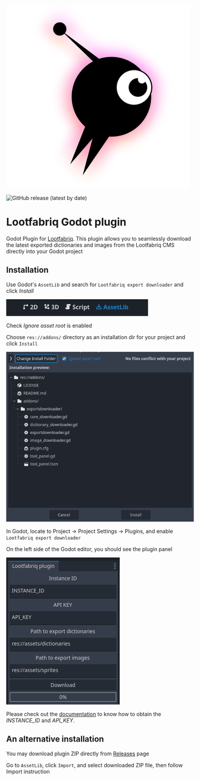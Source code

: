 ![logo-image](logo.png)

![GitHub release (latest by date)](https://img.shields.io/github/v/release/lootfabriq/godot-plugin?&style=flat-square)

# Lootfabriq Godot plugin

Godot Plugin for [Lootfabriq](https://lootfabriq.io/). This plugin allows you to seamlessly download the latest exported dictionaries and images from the Lootfabriq CMS directly into your Godot project

## Installation

Use Godot's `AssetLib` and search for `Lootfabriq export downloader` and click _Install_

![image](godot-assetlib.png)

Check _Ignore asset root_ is enabled

Choose `res://addons/` directory as an installation dir for your project and click `Install`

![image](import-asset.png)


In Godot, locate to Project -> Project Settings -> Plugins, and enable `Lootfabriq export downloader`

On the left side of the Godot editor, you should see the plugin panel

![image](plugin-panel.png)

Please check out the [documentation](https://docs.lootfabriq.io/how-to/download-json-and-images-docker/#finding-and-using-your-api-token-instance-id-and-report-id) to know how to obtain the *INSTANCE_ID* and *API_KEY*.

## An alternative installation

You may download plugin ZIP directly from [Releases](https://github.com/lootfabriq/godot-plugin/releases) page

Go to `AssetLib`, click `Import`, and select downloaded ZIP file, then follow Import instruction
